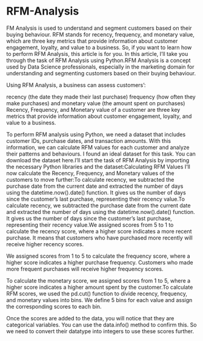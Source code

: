 # RFM-Analysis
FM Analysis is used to understand and segment customers based on their buying behaviour. RFM stands for recency, frequency, and monetary value, which are three key metrics that provide information about customer engagement, loyalty, and value to a business. So, if you want to learn how to perform RFM Analysis, this article is for you. In this article, I’ll take you through the task of RFM Analysis using Python.RFM Analysis is a concept used by Data Science professionals, especially in the marketing domain for understanding and segmenting customers based on their buying behaviour.

Using RFM Analysis, a business can assess customers’:

recency (the date they made their last purchase)
frequency (how often they make purchases)
and monetary value (the amount spent on purchases)
Recency, Frequency, and Monetary value of a customer are three key metrics that provide information about customer engagement, loyalty, and value to a business.

To perform RFM analysis using Python, we need a dataset that includes customer IDs, purchase dates, and transaction amounts. With this information, we can calculate RFM values for each customer and analyze their patterns and behaviours. I found an ideal dataset for this task. You can download the dataset here.I’ll start the task of RFM Analysis by importing the necessary Python libraries and the dataset:Calculating RFM Values
I’ll now calculate the Recency, Frequency, and Monetary values of the customers to move further:To calculate recency, we subtracted the purchase date from the current date and extracted the number of days using the datetime.now().date() function. It gives us the number of days since the customer’s last purchase, representing their recency value.To calculate recency, we subtracted the purchase date from the current date and extracted the number of days using the datetime.now().date() function. It gives us the number of days since the customer’s last purchase, representing their recency value.We assigned scores from 5 to 1 to calculate the recency score, where a higher score indicates a more recent purchase. It means that customers who have purchased more recently will receive higher recency scores.

We assigned scores from 1 to 5 to calculate the frequency score, where a higher score indicates a higher purchase frequency. Customers who made more frequent purchases will receive higher frequency scores.

To calculate the monetary score, we assigned scores from 1 to 5, where a higher score indicates a higher amount spent by the customer.To calculate RFM scores, we used the pd.cut() function to divide recency, frequency, and monetary values into bins. We define 5 bins for each value and assign the corresponding scores to each bin.

Once the scores are added to the data, you will notice that they are categorical variables. You can use the data.info() method to confirm this. So we need to convert their datatype into integers to use these scores further.
